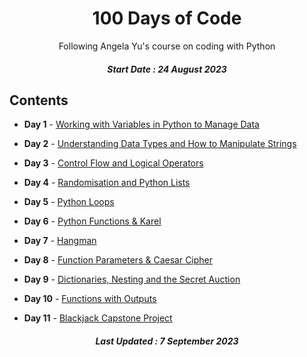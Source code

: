<h1 align="center"> 
100 Days of Code
</h1>
<p align="center">
Following Angela Yu's course on coding with Python</p>
<h5 align="center">  
Start Date : 24 August 2023
</h5>


## Contents

- <b>Day 1</b> - [Working with Variables in Python to Manage Data](https://github.com/phobbubs/100-Days-of-Code/tree/main/Day%201)

- <b>Day 2</b> - [Understanding Data Types and How to Manipulate Strings](https://github.com/phobbubs/100-Days-of-Code/tree/main/Day%202)

- <b>Day 3</b> - [Control Flow and Logical Operators](https://github.com/phobbubs/100-Days-of-Code/tree/main/Day%203)

- <b>Day 4</b> - [Randomisation and Python Lists](https://github.com/phobbubs/100-Days-of-Code/tree/main/Day%204)

- <b>Day 5</b> - [Python Loops](https://github.com/phobbubs/100-Days-of-Code/tree/main/Day%205)

- <b>Day 6</b> - [Python Functions & Karel](https://github.com/phobbubs/100-Days-of-Code/tree/main/Day%206)

- <b>Day 7</b> - [Hangman](https://github.com/phobbubs/100-Days-of-Code/tree/main/Day%207%20-%20Hangman)

- <b>Day 8</b> - [Function Parameters & Caesar Cipher](https://github.com/phobbubs/100-Days-of-Code/tree/main/Day%208%20-%20Caesar%20Cipher)

- <b>Day 9</b> - [Dictionaries, Nesting and the Secret Auction](https://github.com/phobbubs/100-Days-of-Code/tree/main/Day%209)

- <b>Day 10</b> - [Functions with Outputs](https://github.com/phobbubs/100-Days-of-Code/tree/main/Day%2010)

- <b>Day 11</b> - [Blackjack Capstone Project](https://github.com/phobbubs/100-Days-of-Code/tree/main/Day%2011%20-%20Blackjack)

<h5 align="center">
Last Updated : 7 September 2023
</h5>
